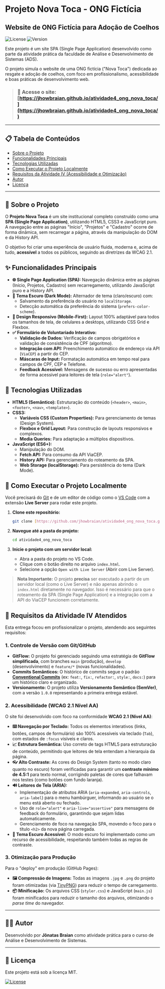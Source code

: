 # Projeto Nova Toca - ONG Fictícia
## Website de ONG Fictícia para Adoção de Coelhos

![License](https://img.shields.io/badge/license-MIT-blue.svg) 
![Version](https://img.shields.io/badge/version-1.0.0-brightgreen.svg)

Este projeto é um site SPA (Single Page Application) desenvolvido como parte da atividade prática da faculdade de Análise e Desenvolvimento de Sistemas (ADS).

O projeto simula o website de uma ONG fictícia ("Nova Toca") dedicada ao resgate e adoção de coelhos, com foco em profissionalismo, acessibilidade e boas práticas de desenvolvimento web.

> ### 🔗 **Acesse o site:** [https://jhowbraian.github.io/atividade4_ong_nova_toca/](https://jhowbraian.github.io/atividade4_ong_nova_toca/)

---

## 📋 Tabela de Conteúdos

* [Sobre o Projeto](#-sobre-o-projeto)
* [Funcionalidades Principais](#-funcionalidades-principais)
* [Tecnologias Utilizadas](#-tecnologias-utilizadas)
* [Como Executar o Projeto Localmente](#-como-executar-o-projeto-localmente)
* [Requisitos da Atividade IV (Acessibilidade e Otimização)](#-requisitos-da-atividade-iv-atendidos)
* [Autor](#-autor)
* [Licença](#-licença)

---

## 📖 Sobre o Projeto

O **Projeto Nova Toca** é um site institucional completo construído como uma **SPA (Single Page Application)**, utilizando HTML5, CSS3 e JavaScript puro. A navegação entre as páginas "Início", "Projetos" e "Cadastro" ocorre de forma dinâmica, sem recarregar a página, através da manipulação do DOM e da History API.

O objetivo foi criar uma experiência de usuário fluida, moderna e, acima de tudo, **acessível** a todos os públicos, seguindo as diretrizes da WCAG 2.1.

## ✨ Funcionalidades Principais

* **🌐 Single Page Application (SPA):** Navegação dinâmica entre as páginas (Início, Projetos, Cadastro) sem recarregamento, utilizando JavaScript puro e a History API.
* **🎨 Tema Escuro (Dark Mode):** Alternador de tema (claro/escuro) com:
    * Salvamento da preferência do usuário no `localStorage`.
    * Detecção automática da preferência do sistema (`prefers-color-scheme`).
* **📱 Design Responsivo (Mobile-First):** Layout 100% adaptável para todos os tamanhos de tela, de celulares a desktops, utilizando CSS Grid e Flexbox.
* **✅ Formulário de Voluntariado Interativo:**
    * **Validação de Dados:** Verificação de campos obrigatórios e validação de consistência de CPF (algoritmo).
    * **Integração com API:** Preenchimento automático de endereço via API (`ViaCEP`) a partir do CEP.
    * **Máscaras de Input:** Formatação automática em tempo real para campos de CPF, CEP e Telefone.
    * **Feedback Acessível:** Mensagens de sucesso ou erro apresentadas de forma acessível para leitores de tela (`role="alert"`).

## 🚀 Tecnologias Utilizadas

* **HTML5 (Semântico):** Estruturação do conteúdo (`<header>`, `<main>`, `<footer>`, `<nav>`, `<template>`).
* **CSS3:**
    * **Variáveis CSS (Custom Properties):** Para gerenciamento de temas (Design System).
    * **Flexbox e Grid Layout:** Para construção de layouts responsivos e complexos.
    * **Media Queries:** Para adaptação a múltiplos dispositivos.
* **JavaScript (ES6+):**
    * Manipulação do DOM.
    * **Fetch API:** Para consumo da API ViaCEP.
    * **History API:** Para gerenciamento do roteamento da SPA.
    * **Web Storage (localStorage):** Para persistência do tema (Dark Mode).

## 🚀 Como Executar o Projeto Localmente

Você precisará do [Git](https://git-scm.com/) e de um editor de código como o [VS Code](https://code.visualstudio.com/) com a extensão **Live Server** para rodar este projeto.

1.  **Clone este repositório:**
    ```bash
    git clone [https://github.com/jhowbraian/atividade4_ong_nova_toca.git](https://github.com/jhowbraian/atividade4_ong_nova_toca.git)
    ```

2.  **Navegue até a pasta do projeto:**
    ```bash
    cd atividade4_ong_nova_toca
    ```

3.  **Inicie o projeto com um servidor local:**
    * Abra a pasta do projeto no VS Code.
    * Clique com o botão direito no arquivo `index.html`.
    * Selecione a opção `Open with Live Server` (Abrir com Live Server).

> **Nota Importante:** O projeto **precisa** ser executado a partir de um servidor local (como o Live Server) e não apenas abrindo o `index.html` diretamente no navegador. Isso é necessário para que o roteamento da SPA (Single Page Application) e a integração com a API do ViaCEP funcionem corretamente.

## 🎯 Requisitos da Atividade IV Atendidos

Esta entrega focou em profissionalizar o projeto, atendendo aos seguintes requisitos:

### 1. Controle de Versão com Git/GitHub

* **GitFlow:** O projeto foi gerenciado seguindo uma estratégia de **GitFlow simplificada**, com branches `main` (produção), `develop` (desenvolvimento) e `feature/*` (novas funcionalidades).
* **Commits Semânticos:** O histórico de commits segue o padrão **[Conventional Commits](https://www.conventionalcommits.org/en/v1.0.0/)** (ex: `feat:`, `fix:`, `refactor:`, `style:`, `docs:`) para um histórico claro e organizado.
* **Versionamento:** O projeto utiliza **Versionamento Semântico (SemVer)**, com a versão `1.0.0` representando a primeira entrega estável.

### 2. Acessibilidade (WCAG 2.1 Nível AA)

O site foi desenvolvido com foco na conformidade **WCAG 2.1 (Nível AA)**:

* **⌨️ Navegação por Teclado:** Todos os elementos interativos (links, botões, campos de formulário) são 100% acessíveis via teclado (`Tab`), com estados de `:focus` visíveis e claros.
* **📈 Estrutura Semântica:** Uso correto de tags HTML5 para estruturação de conteúdo, permitindo que leitores de tela entendam a hierarquia da página.
* **👓 Alto Contraste:** As cores do Design System (tanto no modo claro quanto no escuro) foram verificadas para garantir um **contraste mínimo de 4.5:1** para texto normal, corrigindo paletas de cores que falhavam nos testes (como botões com fundo laranja).
* **🔊 Leitores de Tela (ARIA):**
    * Implementação de atributos ARIA (`aria-expanded`, `aria-controls`, `aria-label`) para o menu hambúrguer, informando ao usuário se o menu está aberto ou fechado.
    * Uso de `role="alert"` e `aria-live="assertive"` para mensagens de feedback do formulário, garantindo que sejam lidas automaticamente.
    * Gerenciamento de foco na navegação SPA, movendo o foco para o título `<h2>` da nova página carregada.
* **🌙 Tema Escuro Acessível:** O modo escuro foi implementado como um recurso de acessibilidade, respeitando também todas as regras de contraste.

### 3. Otimização para Produção

Para o "deploy" em produção (GitHub Pages):

* **🖼️ Compressão de Imagens:** Todas as imagens `.jpg` e `.png` do projeto foram otimizadas (via [TinyPNG](https://tinypng.com/)) para reduzir o tempo de carregamento.
* **📦 Minificação:** Os arquivos CSS (`styler.css`) e JavaScript (`main.js`) foram minificados para reduzir o tamanho dos arquivos, otimizando o *parse time* do navegador.

---

## 👨‍💻 Autor

Desenvolvido por **Jônatas Braian** como atividade prática para o curso de Análise e Desenvolvimento de Sistemas.

---

## 📄 Licença

Este projeto está sob a licença MIT.

[![License](https://img.shields.io/badge/license-MIT-blue.svg)](https://opensource.org/licenses/MIT)